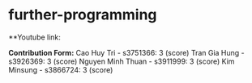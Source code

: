 # further-programming

**Youtube link:

**Contribution Form:**
Cao Huy Tri - s3751366: 3 (score)
Tran Gia Hung - s3926369: 3 (score)
Nguyen Minh Thuan - s3911999: 3 (score)
Kim Minsung - s3866724: 3 (score)
